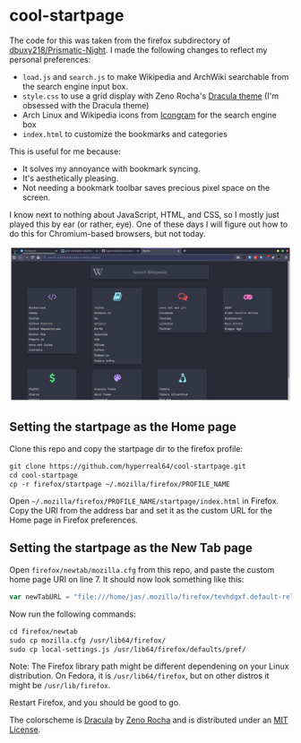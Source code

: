 # cool-startpage

The code for this was taken from the firefox subdirectory of [dbuxy218/Prismatic-Night](https://github.com/dbuxy218/Prismatic-Night). I made the following changes to reflect my personal preferences:
* `load.js` and `search.js` to make Wikipedia and ArchWiki searchable from the search engine input box. 
* `style.css` to use a grid display with Zeno Rocha's [Dracula theme](https://draculatheme.com) (I'm obsessed with the Dracula theme)
* Arch Linux and Wikipedia icons from [Icongram](https://icongr.am/) for the search engine box
* `index.html` to customize the bookmarks and categories

This is useful for me because:
* It solves my annoyance with bookmark syncing.
* It's aesthetically pleasing.
* Not needing a bookmark toolbar saves precious pixel space on the screen.

I know next to nothing about JavaScript, HTML, and CSS, so I mostly just played this by ear (or rather, eye). One of these days I will figure out how to do this for Chromium-based browsers, but not today.

![screenshot](screenshot.png)

## Setting the startpage as the Home page
Clone this repo and copy the startpage dir to the firefox profile:
```
git clone https://github.com/hyperreal64/cool-startpage.git
cd cool-startpage
cp -r firefox/startpage ~/.mozilla/firefox/PROFILE_NAME
```

Open `~/.mozilla/firefox/PROFILE_NAME/startpage/index.html` in Firefox. Copy the URI from the address bar and set it as the custom URL for the Home page in Firefox preferences.

## Setting the startpage as the New Tab page
Open `firefox/newtab/mozilla.cfg` from this repo, and paste the custom home page URI on line 7. It should now look something like this:
```javascript
var newTabURL = "file:///home/jas/.mozilla/firefox/tevhdgxf.default-release/startpage/index.html";
```

Now run the following commands:
```shell
cd firefox/newtab
sudo cp mozilla.cfg /usr/lib64/firefox/
sudo cp local-settings.js /usr/lib64/firefox/defaults/pref/
```

Note: The Firefox library path might be different dependening on your Linux distribution. On Fedora, it is `/usr/lib64/firefox`, but on other distros it might be `/usr/lib/firefox`.

Restart Firefox, and you should be good to go.

The colorscheme is [Dracula](https://draculatheme.com/) by [Zeno Rocha](mailto:hi@zenorocha.com) and is distributed under an [MIT License](https://zenorocha.mit-license.org/).
